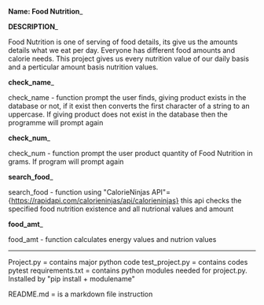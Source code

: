 __________Name: Food Nutrition___________

________DESCRIPTION_________

Food Nutrition is one of serving of food details, its give us the amounts details what we eat per day. Everyone has different food amounts and calorie needs. This project gives us every nutrition value of our daily basis and a perticular amount basis nutrition values. 

________check_name_________

check_name - function prompt the user finds, giving product exists in the database or not, if it exist then converts the first character of a string to an uppercase. If giving product does not exist in the database then the programme will prompt again

________check_num_________

check_num - function prompt the user product quantity of Food Nutrition in grams. If program will prompt again

________search_food_________

search_food - function using "CalorieNinjas API"={https://rapidapi.com/calorieninjas/api/calorieninjas}
this api checks the specified food nutrition existence and all nutrional values and amount

________food_amt_________

food_amt - function calculates energy values and nutrion values

***********************************************
Project.py = contains major python code
test_project.py = contains codes pytest
requirements.txt = contains python modules needed for project.py. Installed by "pip install + modulename"

README.md = is a markdown file instruction







                                       